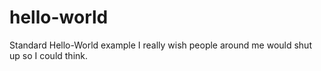 # hello-world
Standard Hello-World example
I really wish people around me would shut up so I could think.
